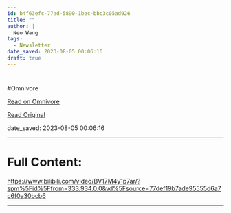 ```yaml
---
id: b4f63efc-77ad-5890-1bec-bbc3c05ad926
title: ""
author: |
  Neo Wang
tags:
  - Newsletter
date_saved: 2023-08-05 00:06:16
draft: true
---
```


# 
#Omnivore

[Read on Omnivore](https://omnivore.app/me/-189c3dfe10f)

[Read Original](https://omnivore.app/no_url?q=80d866d5-d99c-47de-a254-0e39587bffbc)

date_saved: 2023-08-05 00:06:16


--- 

# Full Content: 

<https://www.bilibili.com/video/BV17M4y1p7ar/?spm%5Fid%5Ffrom=333.934.0.0&vd%5Fsource=77def19b7ade95555d6a7c6f0a30bcb6>

---

